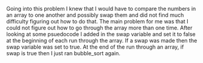 Going into this problem I knew that I would have to compare the numbers in an array to one another and possibly swap them and did not find much difficulty figuring out how to do that. The main problem for me was that I could not figure out how to go through the array more than one time. After looking at some psuedocode I added in the swap variable and set it to false at the beginning of each run through the array. If a swap was made then the swap variable was set to true. At the end of the run through an array, if swap is true then I just ran bubble_sort again.
